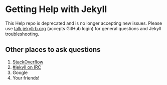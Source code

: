 # Getting Help with Jekyll

This Help repo is deprecated and is no longer accepting new issues. Please use [talk.jekyllrb.org](https://talk.jekyllrb.com) (accepts GitHub login) for general questions and Jekyll troubleshooting.

## Other places to ask questions

1. [StackOverflow](http://stackoverflow.com/questions/tagged/jekyll)
2. [#jekyll on IRC](http://irc.parkermoo.re/room/%23jekyll)
3. Google
4. Your friends!
